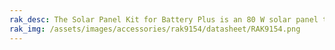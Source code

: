 ```yaml
---
rak_desc: The Solar Panel Kit for Battery Plus is an 80 W solar panel that is specially selected to meet the needs of the Battery Plus system making it the perfect accessory for your green solutions or ones in remote areas.
rak_img: /assets/images/accessories/rak9154/datasheet/RAK9154.png
---
```


<rk-redirect to="/Product-Categories/Accessories/Solar-Panel-Kit-for-Battery-Plus/Overview/" />